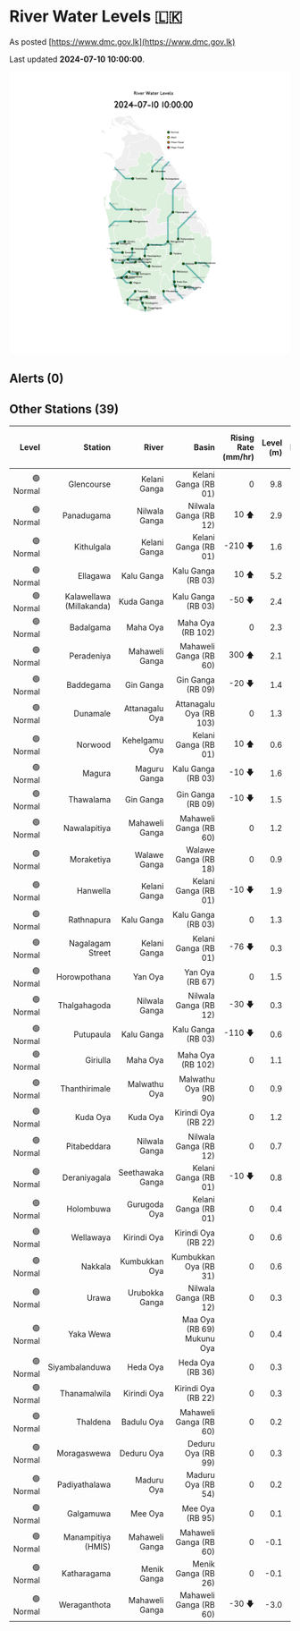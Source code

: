 # River Water Levels :sri_lanka:

As posted [https://www.dmc.gov.lk](https://www.dmc.gov.lk)

Last updated **2024-07-10 10:00:00**.

<div id="river-water-level-map">

![images/river-water-level-map.png](images/river-water-level-map.png)

</div>

## Alerts (0)

## Other Stations (39)

| Level | Station | River | Basin | Rising Rate (mm/hr) | Level (m) | Alert Level (m) | Minor Flood Level (m) | Major Flood Level (m) |
| --: | --: | --: | --: | --: | --: | --: | --: | --: |
| 🟢 Normal | Glencourse | Kelani Ganga | Kelani Ganga (RB 01) | 0  | 9.8 | 15.0 | 16.5 | 19.0 |
| 🟢 Normal | Panadugama | Nilwala Ganga | Nilwala Ganga (RB 12) | 10 🡅 | 2.9 | 5.0 | 6.0 | 7.5 |
| 🟢 Normal | Kithulgala | Kelani Ganga | Kelani Ganga (RB 01) | -210 🡇 | 1.6 | 3.0 | 4.0 | 6.0 |
| 🟢 Normal | Ellagawa | Kalu Ganga | Kalu Ganga (RB 03) | 10 🡅 | 5.2 | 10.0 | 10.7 | 12.2 |
| 🟢 Normal | Kalawellawa (Millakanda) | Kuda Ganga | Kalu Ganga (RB 03) | -50 🡇 | 2.4 | 5.0 | 6.5 | 8.0 |
| 🟢 Normal | Badalgama | Maha Oya | Maha Oya (RB 102) | 0  | 2.3 | 5.0 | 6.2 | 9.6 |
| 🟢 Normal | Peradeniya | Mahaweli Ganga | Mahaweli Ganga (RB 60) | 300 🡅 | 2.1 | 5.0 | 7.0 | 9.0 |
| 🟢 Normal | Baddegama | Gin Ganga | Gin Ganga (RB 09) | -20 🡇 | 1.4 | 3.5 | 4.0 | 5.0 |
| 🟢 Normal | Dunamale | Attanagalu Oya | Attanagalu Oya (RB 103) | 0  | 1.3 | 3.3 | 4.4 | 5.5 |
| 🟢 Normal | Norwood | Kehelgamu Oya | Kelani Ganga (RB 01) | 10 🡅 | 0.6 | 1.5 | 3.0 | 4.5 |
| 🟢 Normal | Magura | Maguru Ganga | Kalu Ganga (RB 03) | -10 🡇 | 1.6 | 4.0 | 6.0 | 7.5 |
| 🟢 Normal | Thawalama | Gin Ganga | Gin Ganga (RB 09) | -10 🡇 | 1.5 | 4.0 | 6.0 | 7.5 |
| 🟢 Normal | Nawalapitiya | Mahaweli Ganga | Mahaweli Ganga (RB 60) | 0  | 1.2 | 3.5 | 5.0 | 6.0 |
| 🟢 Normal | Moraketiya | Walawe Ganga | Walawe Ganga (RB 18) | 0  | 0.9 | 3.0 | 5.0 | 7.0 |
| 🟢 Normal | Hanwella | Kelani Ganga | Kelani Ganga (RB 01) | -10 🡇 | 1.9 | 7.0 | 8.0 | 10.0 |
| 🟢 Normal | Rathnapura | Kalu Ganga | Kalu Ganga (RB 03) | 0  | 1.3 | 5.2 | 7.5 | 9.5 |
| 🟢 Normal | Nagalagam Street | Kelani Ganga | Kelani Ganga (RB 01) | -76 🡇 | 0.3 | 1.2 | 1.5 | 2.1 |
| 🟢 Normal | Horowpothana | Yan Oya | Yan Oya (RB 67) | 0  | 1.5 | 6.0 | 7.5 | 10.5 |
| 🟢 Normal | Thalgahagoda | Nilwala Ganga | Nilwala Ganga (RB 12) | -30 🡇 | 0.3 | 1.4 | 1.7 | 2.8 |
| 🟢 Normal | Putupaula | Kalu Ganga | Kalu Ganga (RB 03) | -110 🡇 | 0.6 | 3.0 | 4.0 | 5.0 |
| 🟢 Normal | Giriulla | Maha Oya | Maha Oya (RB 102) | 0  | 1.1 | 5.5 | 6.5 | 7.5 |
| 🟢 Normal | Thanthirimale | Malwathu Oya | Malwathu Oya (RB 90) | 0  | 0.9 | 5.0 | 6.8 | 7.8 |
| 🟢 Normal | Kuda Oya | Kuda Oya | Kirindi Oya (RB 22) | 0  | 1.2 | 6.9 | 8.4 | 8.8 |
| 🟢 Normal | Pitabeddara | Nilwala Ganga | Nilwala Ganga (RB 12) | 0  | 0.7 | 4.0 | 5.0 | 6.5 |
| 🟢 Normal | Deraniyagala | Seethawaka Ganga | Kelani Ganga (RB 01) | -10 🡇 | 0.8 | 4.8 | 5.8 | 6.4 |
| 🟢 Normal | Holombuwa | Gurugoda Oya | Kelani Ganga (RB 01) | 0  | 0.4 | 3.0 | 3.4 | 5.0 |
| 🟢 Normal | Wellawaya | Kirindi Oya | Kirindi Oya (RB 22) | 0  | 0.6 | 4.4 | 5.4 | 5.9 |
| 🟢 Normal | Nakkala | Kumbukkan Oya | Kumbukkan Oya (RB 31) | 0  | 0.6 | 5.0 | 6.0 | 7.5 |
| 🟢 Normal | Urawa | Urubokka Ganga | Nilwala Ganga (RB 12) | 0  | 0.3 | 2.5 | 4.0 | 6.0 |
| 🟢 Normal | Yaka Wewa |  | Maa Oya (RB 69) Mukunu Oya | 0  | 0.4 | 4.0 | 5.0 | 6.0 |
| 🟢 Normal | Siyambalanduwa | Heda Oya | Heda Oya (RB 36) | 0  | 0.3 | 4.5 | 6.0 | 7.0 |
| 🟢 Normal | Thanamalwila | Kirindi Oya | Kirindi Oya (RB 22) | 0  | 0.3 | 4.0 | 5.0 | 5.5 |
| 🟢 Normal | Thaldena | Badulu Oya | Mahaweli Ganga (RB 60) | 0  | 0.2 | 3.0 | 4.0 | 5.0 |
| 🟢 Normal | Moragaswewa | Deduru Oya | Deduru Oya (RB 99) | 0  | 0.3 | 4.8 | 6.0 | 7.0 |
| 🟢 Normal | Padiyathalawa | Maduru Oya | Maduru Oya (RB 54) | 0  | 0.2 | 4.0 | 4.5 | 6.0 |
| 🟢 Normal | Galgamuwa | Mee Oya | Mee Oya (RB 95) | 0  | 0.1 | 4.8 | 5.9 | 8.0 |
| 🟢 Normal | Manampitiya (HMIS) | Mahaweli Ganga | Mahaweli Ganga (RB 60) | 0  | -0.1 | 3.0 | 4.3 | 6.0 |
| 🟢 Normal | Katharagama | Menik Ganga | Menik Ganga (RB 26) | 0  | -0.1 | 4.0 | 4.6 | 6.5 |
| 🟢 Normal | Weraganthota | Mahaweli Ganga | Mahaweli Ganga (RB 60) | -30 🡇 | -3.0 | 5.0 | 6.0 | 8.0 |
